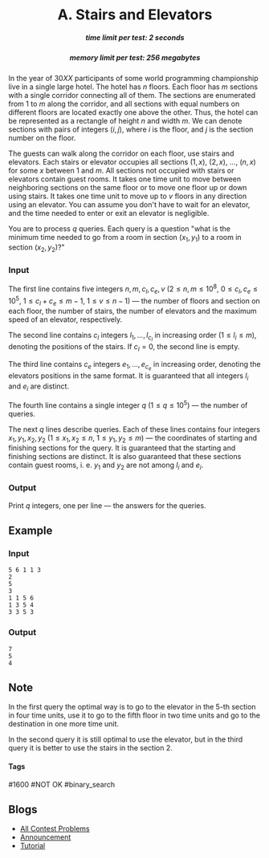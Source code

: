 <h1 style='text-align: center;'> A. Stairs and Elevators</h1>

<h5 style='text-align: center;'>time limit per test: 2 seconds</h5>
<h5 style='text-align: center;'>memory limit per test: 256 megabytes</h5>

In the year of $30XX$ participants of some world programming championship live in a single large hotel. The hotel has $n$ floors. Each floor has $m$ sections with a single corridor connecting all of them. The sections are enumerated from $1$ to $m$ along the corridor, and all sections with equal numbers on different floors are located exactly one above the other. Thus, the hotel can be represented as a rectangle of height $n$ and width $m$. We can denote sections with pairs of integers $(i, j)$, where $i$ is the floor, and $j$ is the section number on the floor.

The guests can walk along the corridor on each floor, use stairs and elevators. Each stairs or elevator occupies all sections $(1, x)$, $(2, x)$, $\ldots$, $(n, x)$ for some $x$ between $1$ and $m$. All sections not occupied with stairs or elevators contain guest rooms. It takes one time unit to move between neighboring sections on the same floor or to move one floor up or down using stairs. It takes one time unit to move up to $v$ floors in any direction using an elevator. You can assume you don't have to wait for an elevator, and the time needed to enter or exit an elevator is negligible.

You are to process $q$ queries. Each query is a question "what is the minimum time needed to go from a room in section $(x_1, y_1)$ to a room in section $(x_2, y_2)$?"

### Input

The first line contains five integers $n, m, c_l, c_e, v$ ($2 \leq n, m \leq 10^8$, $0 \leq c_l, c_e \leq 10^5$, $1 \leq c_l + c_e \leq m - 1$, $1 \leq v \leq n - 1$) — the number of floors and section on each floor, the number of stairs, the number of elevators and the maximum speed of an elevator, respectively.

The second line contains $c_l$ integers $l_1, \ldots, l_{c_l}$ in increasing order ($1 \leq l_i \leq m$), denoting the positions of the stairs. If $c_l = 0$, the second line is empty.

The third line contains $c_e$ integers $e_1, \ldots, e_{c_e}$ in increasing order, denoting the elevators positions in the same format. It is guaranteed that all integers $l_i$ and $e_i$ are distinct.

The fourth line contains a single integer $q$ ($1 \leq q \leq 10^5$) — the number of queries.

The next $q$ lines describe queries. Each of these lines contains four integers $x_1, y_1, x_2, y_2$ ($1 \leq x_1, x_2 \leq n$, $1 \leq y_1, y_2 \leq m$) — the coordinates of starting and finishing sections for the query. It is guaranteed that the starting and finishing sections are distinct. It is also guaranteed that these sections contain guest rooms, i. e. $y_1$ and $y_2$ are not among $l_i$ and $e_i$.

### Output

Print $q$ integers, one per line — the answers for the queries.

## Example

### Input


```text
5 6 1 1 3  
2  
5  
3  
1 1 5 6  
1 3 5 4  
3 3 5 3  

```
### Output


```text
7  
5  
4  

```
## Note

In the first query the optimal way is to go to the elevator in the 5-th section in four time units, use it to go to the fifth floor in two time units and go to the destination in one more time unit.

In the second query it is still optimal to use the elevator, but in the third query it is better to use the stairs in the section 2.



#### Tags 

#1600 #NOT OK #binary_search 

## Blogs
- [All Contest Problems](../VK_Cup_2018_-_Round_3.md)
- [Announcement](../blogs/Announcement.md)
- [Tutorial](../blogs/Tutorial.md)
